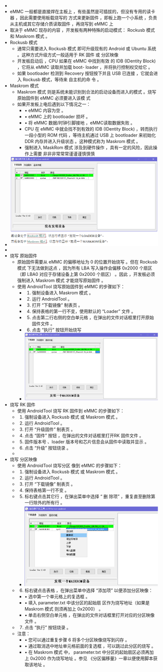 -
- eMMC 一般都是直接焊在主板上 ，有些虽然是可插拔的，但没有专用的读卡器 ，因此需要使用板载烧写的 
  方式来更新固件 ，即板上跑一个小系统 ，负责从主机或其它存储介质读取固件 ，再烧写到 eMMC 上
- 取决于 eMMC 现存的内容 ，开发板有两种特殊的启动模式： Rockusb 模式 和 Maskrom 模式 。
- Rockusb 模式
	- 通常只需要进入 Rockusb 模式 即可升级现有的 Android 或 Ubuntu 系统 。这种方式升级方式一般适用于 RK 
	  固件 或  分区映像
	- 开发板启动后 ，CPU 如果在 eMMC  中找到有效 的 IDB (IDentity Block) ，它将从 eMMC 读取并加载 boot- 
	  loader ，并将执行控制权交给它 。
	- 如果 bootloader 检测到 Recovery 按钮按下并且 USB  已连接 ，它就会进入 Rockusb 模式，等待来 自主机的命 令 。
- Maskrom 模式
	- Maskrom 模式 则是系统未能识别到合法的启动设备而进入的模式 。烧写原始固件到 eMMC 必须要进入该模 
	  式
	- 如果开发板上电后遇到以下情况之一：
		- •  eMMC 内容为空 。
		- •  eMMC 上的 bootloader 损坏 。
		- •  将 eMMC 数据/时钟引脚接地 ，eMMC读取数据失败 。
		- CPU 在 eMMC  中就会找不到有效的 IDB (IDentity Block) ，转而执行一段小型的 ROM 代码 ，等待主机通过 USB 上   bootloader 来初始化 DDR 内存并进入升级状态 。这种模式称为 Maskrom 模式  。
		- 强制进入 MaskRom 模式 涉及到硬件操作 ，具有一定的风险，因此操作上需要 非非非常常常谨谨谨慎慎慎
- ![image.png](../assets/image_1696917742205_0.png)
-
- 烧写 原始固件
	- 原始固件需要从 eMMC  的偏移地址为 0  的位置开始烧写 。但在 Rockusb 模式 下无法做到这点 ，因为所有 
	  LBA 写入操作会偏移 0x2000 个扇区  （即 LBA0 对应于存储设备上第 0x2000 个扇区） 。因此 ，开发板必须 
	  强制进入 Maskrom 模式 才能烧写原始固件 。
	- 使用 AndroidTool 烧写原始固件到 eMMC 的步骤如下：
		- 1.  强制设备进入 Maskrom 模式 。
		- 2.  运行 AndroidTool 。
		- 3.  打开 “下载镜像” 制表页 。
		- 4. 保持表格的第一行不变，使用默认的 “Loader” 文件 。
		- 5. 点击第二行右侧的空白单元格 ，在弹出的文件对话框里打开原始固件文件 。
		- 6. 点击 “执行” 按钮开始烧写
		- ![image.png](../assets/image_1696918000962_0.png)
- 烧写 RK 固件
	- 使用 AndroidTool 烧写 RK 固件到 eMMC 的步骤如下：
	- 1.  强制设备进入 Rockusb 模式 或 Maskrom 模式 。
	- 2.  运行 AndroidTool 。
	- 3.  打开 “升级固件” 制表页 。
	- 4. 点击 “固件” 按钮 ，在弹出的文件对话框里打开RK 固件文件 。
	- 5. 固件版本号 、loader 版本号和芯片信息会从固件中读取并显示 。
	- 6. 点击 “升级” 按钮烧录 。
	-
- 烧写 分区映像
	- 使用 AndroidTool 烧写分区     像到 eMMC 的步骤如下：
	- 1.  强制设备进入 Rockusb 模式 或 Maskrom 模式 。
	- 2.  运行 AndroidTool 。
	- 3.  打开 “下载镜像” 制表页 。
	- 4. 保持表格第一行不变 。
	- 5.   标右键点击其它行 ，在弹出菜单中选择 “  删 除项”  ，重复直至删除第一行除外的所有行 。
		- ![image.png](../assets/image_1696918230444_0.png)
	- 6.   标右键点击表格 ，在弹出菜单中选择 “添加项” 以便添加分区映像：
		- •  选中第一个单元格上的复选框 。
		- •  填入 parameter.txt  中该分区的起始扇 区作为烧写地址（如果是 Maskrom 模式 则须再加上       0x2000） 。
		- • 单击右侧空白单元格 ，在弹出的文件对话框里打开对应的分区映像文件 。
	- 7. 点击 “执行” 按钮烧录 。
	- 注意：
		- • 您可以通过重复步骤 6 将多个分区映像烧写到闪存 。
		- •  通过取消选中地址单元格前面的复选框 ，可以跳过此分区的烧写 。
		- •  在 Maskrom 模式 中， parameter.txt  中分区的起始扇区必须再加上 0x2000 作为烧写地址 。参见 
		     《分区偏移量》一章以便使用脚本获取该地址 。